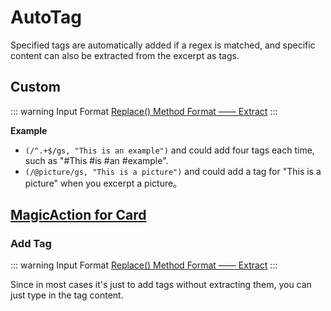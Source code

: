 # AutoTag

Specified tags are automatically added if a regex is matched, and specific content can also be extracted from the excerpt as tags.

## Custom

::: warning Input Format
[Replace() Method Format —— Extract](../custom.md#replace-method)
:::

**Example**

- `(/^.+$/gs, "This is an example")` and could add four tags each time, such as "#This #is #an #example".
- `(/@picture/gs, "This is a picture")` and could add a tag for "This is a picture" when you excerpt a picture。

## [MagicAction for Card](magicaction4card.md#add-tag)

### Add Tag

::: warning Input Format
[Replace() Method Format —— Extract](../custom.md#replace-method)
:::

Since in most cases it's just to add tags without extracting them, you can just type in the tag content.
